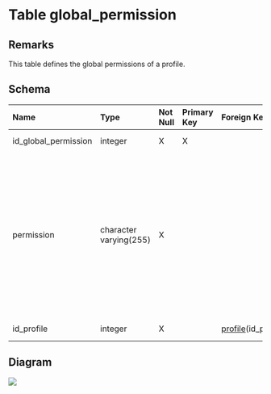 # Table global\_permission #
## Remarks ##
This table defines the global permissions of a profile.

## Schema ##
| **Name** | **Type** | **Not Null** | **Primary Key** | **Foreign Key** | **Remarks** |
|:---------|:---------|:-------------|:----------------|:----------------|:------------|
| id\_global\_permission | integer  | X            | X               |                 | This is the primary key of the table. |
| permission | character varying(255) | X            |                 |                 | It corresponds to a java enumeration (VIEW\_PROJECT, EDIT\_PROJECT, CREATE\_PROJECT, CHANGE\_PHASE, VIEW\_ADMIN, MANAGE\_USER, MANAGE\_UNIT, REMOVE\_FILE, VIEW\_ACTIVITYINFO or VALID\_AMENDEMENT). It indicates that the the profile related has this permission. |
| id\_profile | integer  | X            |                 | [profile](profile.md)(id\_profile) | This is a foreign key to the table profile. |

## Diagram ##
<img src='http://www.sigmah.org/svg_load.php?file=http://sigma-h.googlecode.com/svn/wiki/diagrams/global_permission.svg' />
